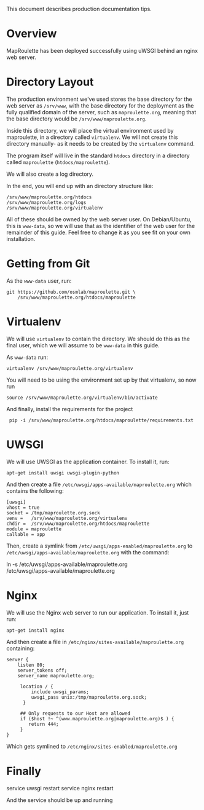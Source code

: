 This document describes production documentation tips.

Overview
=========

MapRoulette has been deployed successfully using uWSGI behind an nginx
web server.

Directory Layout
=================

The production environment we've used stores the base directory for
the web server as `/srv/www`, with the base directory for the
deployment as the fully qualified domain of the server, such as
`maproulette.org`, meaning that the base directory would be
`/srv/www/maproulette.org`.

Inside this directory, we will place the virtual environment used by
maproulette, in a directory called `virtualenv`. We will not create
this directory manually- as it needs to be created by the `virtualenv`
command.


The program itself will live in the standard `htdocs` directory in a
directory called `maproulette` (`htdocs/maproulette`).

We will also create a log directory.

In the end, you will end up with an directory structure like:

    /srv/www/maproulette.org/htdocs
    /srv/www/maproulette.org/logs
    /srv/www/maproulette.org/virtualenv

All of these should be owned by the web server user. On Debian/Ubuntu,
this is `www-data`, so we will use that as the identifier of the web
user for the remainder of this guide. Feel free to change it as you
see fit on your own installation.

Getting from Git
=================

As the `www-data` user, run:

    git https://github.com/osmlab/maproulette.git \
        /srv/www/maproulette.org/htdocs/maproulette

Virtualenv
==========

We will use `virtualenv` to contain the directory. We should do this
as the final user, which we will assume to be `www-data` in this
guide.

As `www-data` run:

    virtualenv /srv/www/maproulette.org/virtualenv

You will need to be using the environment set up by that virtualenv,
so now run

    source /srv/www/maproulette.org/virtualenv/bin/activate

And finally, install the requirements for the project

     pip -i /srv/www/maproulette.org/htdocs/maproulette/requirements.txt

   
UWSGI
======

We will use UWSGI as the application container. To install it, run:

    apt-get install uwsgi uwsgi-plugin-python

And then create a file `/etc/uwsgi/apps-available/maproulette.org`
which contains the following:

    [uwsgi]
    vhost = true
    socket = /tmp/maproulette.org.sock
    venv =   /srv/www/maproulette.org/virtualenv
    chdir =  /srv/www/maproulette.org/htdocs/maproulette
    module = maproulette
    callable = app

Then, create a symlink from `/etc/uwsgi/apps-enabled/maproulette.org`
to `/etc/uwsgi/apps-available/maproulette.org` with the command:

   ln -s /etc/uwsgi/apps-available/maproulette.org \
      /etc/uwsgi/apps-available/maproulette.org

Nginx
=====

We will use the Nginx web server to run our application. To install
it, just run:

    apt-get install nginx

And then create a file in `/etc/nginx/sites-available/maproulette.org`
containing:

    server {
        listen 80;
        server_tokens off;
        server_name maproulette.org;

         location / {
             include uwsgi_params;
             uwsgi_pass unix:/tmp/maproulette.org.sock;
          }

         ## Only requests to our Host are allowed
         if ($host !~ ^(www.maproulette.org|maproulette.org)$ ) {
            return 444;
         }
    }


Which gets symlined to `/etc/nginx/sites-enabled/maproulette.org`

Finally
========

service uwsgi restart
service nginx restart

And the service should be up and running

